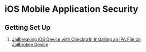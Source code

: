 # iOS Mobile Application Security 

## Getting Set Up
1)  [Jailbreaking iOS Device with Checkra1n ](iOSCheckra1nJailbreak.md)
 [Installing an IPA File on Jailbroken Device ](iOSIPAInstall.md)
